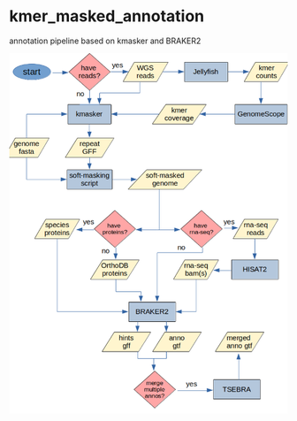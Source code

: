 # kmer_masked_annotation
annotation pipeline based on kmasker and BRAKER2


![pipeline](figs/kmasker.braker2.annotation.png)
